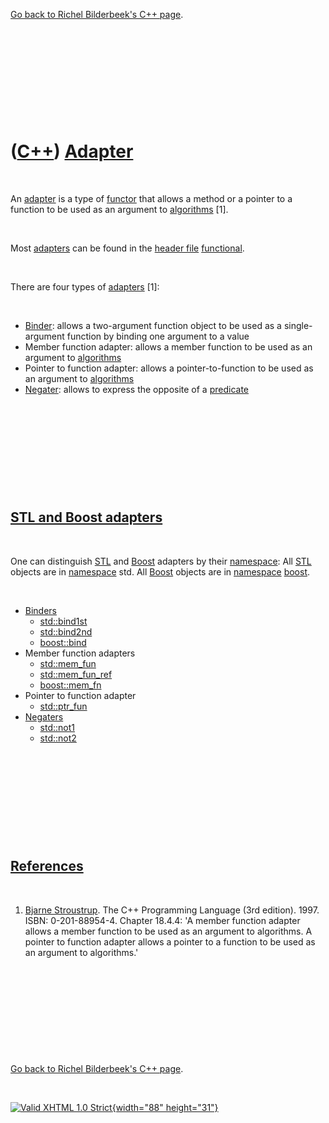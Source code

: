 

[Go back to Richel Bilderbeek's C++ page](Cpp.htm).

 

 

 

 

 

([C++](Cpp.htm)) [Adapter](CppAdapter.htm)
==========================================

 

An [adapter](CppAdapter.htm) is a type of [functor](CppFunctor.htm) that
allows a method or a pointer to a function to be used as an argument to
[algorithms](CppAlgorithm.htm) \[1\].

 

Most [adapters](CppAdapter.htm) can be found in the [header
file](CppHeaderFile.htm) [functional](CppFunctionalH.htm).

 

There are four types of [adapters](CppAdapter.htm) \[1\]:

 

-   [Binder](CppBinder.htm): allows a two-argument function object to be
    used as a single-argument function by binding one argument to a
    value
-   Member function adapter: allows a member function to be used as an
    argument to [algorithms](CppAlgorithm.htm)
-   Pointer to function adapter: allows a pointer-to-function to be used
    as an argument to [algorithms](CppAlgorithm.htm)
-   [Negater](CppNegater.htm): allows to express the opposite of a
    [predicate](CppPredicate.htm)

 

 

 

 

 

[STL and Boost adapters](CppAdapter.htm)
----------------------------------------

 

One can distinguish [STL](CppStl.htm) and [Boost](CppBoost.htm) adapters
by their [namespace](CppNamespace.htm): All [STL](CppStl.htm) objects
are in [namespace](CppNamespace.htm) std. All [Boost](CppBoost.htm)
objects are in [namespace](CppNamespace.htm) [boost](CppBoost.htm).

 

-   [Binders](CppBinder.htm)
    -   [std::bind1st](CppBind1st.htm)
    -   [std::bind2nd](CppBind2nd.htm)
    -   [boost::bind](CppBind.htm)
-   Member function adapters
    -   [std::mem\_fun](CppMem_fun.htm)
    -   [std::mem\_fun\_ref](CppMem_fun_ref.htm)
    -   [boost::mem\_fn](CppMem_fn.htm)
-   Pointer to function adapter
    -   [std::ptr\_fun](CppPtr_fun.htm)
-   [Negaters](CppNegater.htm)
    -   [std::not1](CppNot1.htm)
    -   [std::not2](CppNot2.htm)

 

 

 

 

 

[References](CppReferences.htm)
-------------------------------

 

1.  [Bjarne Stroustrup](CppBjarneStroustrup.htm). The C++ Programming
    Language (3rd edition). 1997. ISBN: 0-201-88954-4. Chapter 18.4.4:
    'A member function adapter allows a member function to be used as an
    argument to algorithms. A pointer to function adapter allows a
    pointer to a function to be used as an argument to algorithms.'

 

 

 

 

 

[Go back to Richel Bilderbeek's C++ page](Cpp.htm).



 

[![Valid XHTML 1.0 Strict](valid-xhtml10.png){width="88"
height="31"}](http://validator.w3.org/check?uri=referer)
